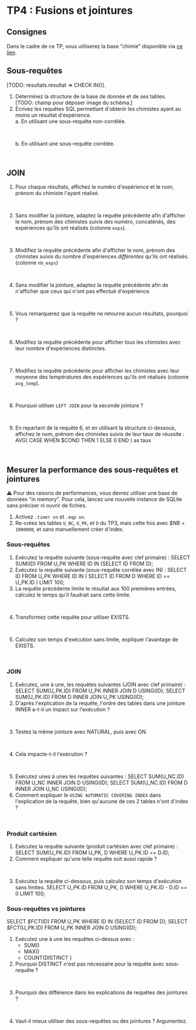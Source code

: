 <!DOCTYPE html>
<html>
    <head>
        <title>TP4 (BDR1)</title>
        <link rel="stylesheet" href="./index.css">
        <script type="module" src="./index.js" defer></script>
    </head>
    <body>
        <header></header>
        <main>

# TP4 : Fusions et jointures

## Consignes

<tp-consignes></tp-consignes>

Dans le cadre de ce TP, vous utiliserez la base "chimie" disponible via [ce lien](../../../../assets/sql/chimie.sqlite).

## Sous-requêtes

[TODO: resultats.resultat => CHECK IN()].

1. Déterminez la structure de la base de donnée et de ses tables.<br/>
   [TODO: champ pour déposer image du schéma.]
1. Écrivez les requêtes SQL permettant d'obtenir les chimistes ayant au moins un résultat d'expérience.<br/>
   a. En utilisant une sous-requête non-corrélée.
   <pre lang=sql contenteditable></pre>
   b. En utilisant une sous-requête corrélée.
   <pre lang=sql contenteditable></pre>

## JOIN

1. Pour chaque résultats, affichez le numéro d'expérience et le nom, prénom du chimiste l'ayant réalisé.
   <pre lang=sql contenteditable></pre>
1. Sans modifier la jointure, adaptez la requête précédente afin d'afficher le nom, prénom des chimistes suivis des numéro, concaténés, des expériences qu'ils ont réalisés (colonne `exps`).
   <pre lang=sql contenteditable></pre>
1. Modifiez la requête précédente afin d'afficher le nom, prénom des chimistes suivis du nombre d'expériences *différentes* qu'ils ont réalisés.  (colonne `nb_exps`)
   <pre lang=sql contenteditable></pre>
1. Sans modifier la jointure, adaptez la requête précédente afin de n'afficher que ceux qui n'ont pas effectué d'expérience.
   <pre lang=sql contenteditable></pre>
1. Vous remarquerez que la requête ne retourne aucun résultats, pourquoi ?
   <pre contenteditable></pre>
1. Modifiez la requête précédente pour afficher *tous* les chimistes avec leur nombre d'expériences distinctes.
   <pre contenteditable lang="sql"></pre>
1. Modifiez la requête précédente pour afficher les chimistes avec leur moyenne des températures des expériences qu'ils ont réalisés (colonne `avg_temp`).
   <pre contenteditable lang="sql"></pre>
1. Pourquoi utiliser `LEFT JOIN` pour la seconde jointure ?
   <pre contenteditable></pre>
1. En repartant de la requête 6, et en utilisant la structure ci-dessous, affichez le nom, prénom des chimistes suivis de leur taux de réussite :
   <sql-code class="d4rk block">AVG( CASE WHEN $COND THEN 1 ELSE 0 END ) as taux</sql-code>
   <pre contenteditable lang="sql"></pre>

## Mesurer la performance des sous-requêtes et jointures

⚠ Pour des raisons de performances, vous devrez utiliser une base de données "in memory". Pour cela, lancez une nouvelle instance de SQLite sans préciser ni ouvrir de fichies.

1. Activez `.timer on` et `.eqp on`.
1. Re-créez les tables `U_NC`, `U_PK`, et `D` du TP3, mais cette fois avec <sql-code class='d4rk'><var>$NB</var></sql-code> = `1000000`, et sans manuellement créer d'index.

### Sous-requêtes

1. Exécutez la requête suivante (sous-requête avec clef primaire) :
   <sql-code>SELECT SUM(ID) FROM U_PK WHERE ID IN (SELECT ID FROM D);</sql-code>
1. Exécutez la requête suivante (sous-requête corrélée avec <sql-code>IN</sql-code>) :
   <sql-code class="block">SELECT ID FROM U_PK
 WHERE ID IN ( SELECT ID FROM D WHERE ID == U_PK.ID )
 LIMIT 100;</sql-code>
1. La requête précédente limite le résultat aux 100 premières entrées, calculez le temps qu'il faudrait sans cette limite.
   <pre contenteditable></pre>
1. Transformez cette requête pour utiliser <sql-code>EXISTS</sql-code>.
   <pre lang="sql" contenteditable></pre>
1.  Calculez son temps d'exécution sans limite, expliquer l'avantage de <sql-code>EXISTS</sql-code>.
    <pre contenteditable></pre>

### JOIN

1. Exécutez, une à une, les requêtes suivantes (JOIN avec clef primaire) :
   <sql-code class="block">SELECT SUM(U_PK.ID) FROM U_PK INNER JOIN D    USING(ID);
   SELECT SUM(U_PK.ID) FROM D    INNER JOIN U_PK USING(ID);</sql-code>
1. D'après l'explication de la requête, l'ordre des tables dans une jointure <sql-code>INNER</sql-code> a-t-il un impact sur l'exécution ?
   <pre contenteditable></pre>
1. Testez la même jointure avec <sql-code>NATURAL</sql-code>, puis avec <sql-code>ON</sql-code>.
   <pre lang="sql" contenteditable></pre>
1. Cela impacte-t-il l'exécution ?
   <pre contenteditable></pre>
1. Exécutez unes à unes les requêtes suivantes :
   <sql-code>SELECT SUM(U_NC.ID) FROM U_NC INNER JOIN D    USING(ID);
SELECT SUM(U_NC.ID) FROM D    INNER JOIN U_NC USING(ID);</sql-code>
1. Comment expliquer le `USING AUTOMATIC COVERING INDEX` dans l'explication de la requête, bien qu'aucune de ces 2 tables n'ont d'index ?
   <pre contenteditable></pre>

### Produit cartésien

1. Exécutez la requête suivante (produit cartésien avec clef primaire) :
   <sql-code>SELECT SUM(U_PK.ID) FROM U_PK, D WHERE U_PK.ID == D.ID;</sql-code>
1. Comment expliquer qu'une telle requête soit aussi rapide ?
   <pre contenteditable></pre>
1. Exécutez la requête ci-dessous, puis calculez son temps d'exécution sans limites.
   <sql-code>SELECT U_PK.ID FROM U_PK, D
                     WHERE U_PK.ID - D.ID == 0 LIMIT 100;
</sql-code>


### Sous-requêtes vs jointures

<sql-code class="block d4rk">
SELECT <var>$FCT</var>(ID) FROM U_PK WHERE ID IN (SELECT ID FROM D);
SELECT <var>$FCT</var>(U_PK.ID) FROM U_PK INNER JOIN D USING(ID);
</sql-code>

1. Exécutez une à une les requêtes ci-dessus avec :
   - <sql-code>SUM()</sql-code>
   - <sql-code>MAX()</sql-code>
   - <sql-code>COUNT(DISTINCT )</sql-code>
1. Pourquoi <sql-code>DISTINCT</sql-code> n'est pas nécessaire pour la requête avec sous-requête ?
   <pre contenteditable></pre>
1. Pourquoi des différence dans les explications de requêtes des jointures ?
   <pre contenteditable></pre>
1. Vaut-il mieux utiliser des sous-requêtes ou des jointures ? Argumentez.
   <pre contenteditable></pre>

</main>
    </body>
</html>